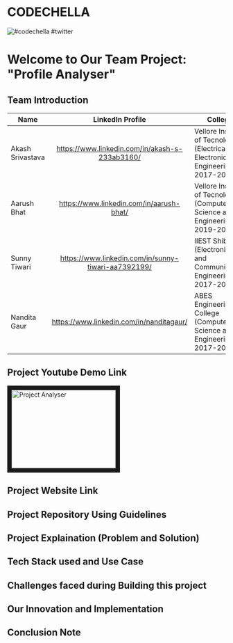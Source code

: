 # CODECHELLA
![#codechella #twitter](https://pbs.twimg.com/media/EnJYZEKVoAA8WbX.jpg)

# Welcome to Our Team Project: "Profile Analyser"

## Team Introduction 

| Name             | LinkedIn Profile      | College  | Image |
| -------------    |:---------------------:|----------------|------|
| Akash Srivastava |https://www.linkedin.com/in/akash-s-233ab3160/|Vellore Institute of Tecnology (Electrical and Electronics Engineering 2017-2021)|![Akash Srivastava](https://media-exp1.licdn.com/dms/image/C5103AQERq-Hiqnqq9Q/profile-displayphoto-shrink_400_400/0?e=1611187200&v=beta&t=tZAaYCPdQ9zND5MawR7A731_TRxMZ2zeKaE5aBULQlc)|
| Aarush Bhat     | https://www.linkedin.com/in/aarush-bhat/ |Vellore Institute of Tecnology (Computer Science and Engineering 2019-2023)|![Arush Bhat](https://media-exp1.licdn.com/dms/image/C4D03AQHjjuanpnz7Ig/profile-displayphoto-shrink_400_400/0?e=1611187200&v=beta&t=pUiN61Oy2DkUd5FeNrFmK3UZWQCUPmioPujGodGDCt0)|
| Sunny Tiwari     | https://www.linkedin.com/in/sunny-tiwari-aa7392199/|IIEST Shibpur (Electronics and Communication Engineering 2017-2021)|![Sunny Tiwari](https://media-exp1.licdn.com/dms/image/C4E03AQFmt9f6bePadQ/profile-displayphoto-shrink_400_400/0?e=1611187200&v=beta&t=y6ovNrKTlJm_qzIDmSv2-UPNr53rxnYObWxnXwb8qjc)|
| Nandita Gaur     | https://www.linkedin.com/in/nanditagaur/|ABES Engineering College (Computer Science and Engineering 2017-2021)|![Nandita Gaur](https://media-exp1.licdn.com/dms/image/C5103AQHiTvJNfvJGcQ/profile-displayphoto-shrink_400_400/0?e=1611187200&v=beta&t=mp9yk0XsV7Xb2FSFRDiQkppYDdsoxNBGvoQNUbu1JMc)|

## Project Youtube Demo Link 

<a href="https://www.youtube.com/results?search_query=hackathon"><img src="https://i.ytimg.com/an_webp/5ZrYKULK-10/mqdefault_6s.webp?du=3000&sqp=CJbX4v0F&rs=AOn4CLCzbfSaW9Z-4wDwgwNTfDvwm_uZFQ" 
alt="Project Analyser" width="240" height="180" border="10" /></a>

## Project Website Link

## Project Repository Using Guidelines

## Project Explaination (Problem and Solution)

## Tech Stack used and Use Case

## Challenges faced during Building this project

## Our Innovation and Implementation

## Conclusion Note
